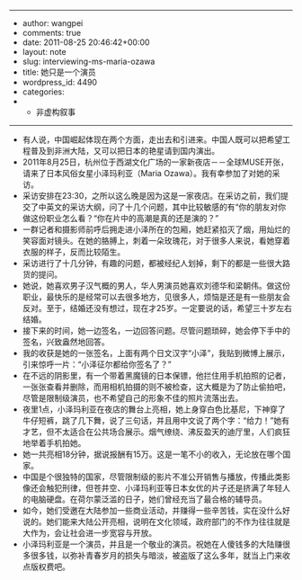 - ---
- author: wangpei
- comments: true
- date: 2011-08-25 20:46:42+00:00
- layout: note
- slug: interviewing-ms-maria-ozawa
- title: 她只是一个演员
- wordpress_id: 4490
- categories:
- - 非虚构叙事
- ---
- 有人说，中国崛起体现在两个方面，走出去和引进来。中国人既可以把希望工程普及到非洲大陆，又可以把日本的艳星请到国内演出。
- 2011年8月25日，杭州位于西湖文化广场的一家新夜店－－全球MUSE开张，请来了日本风俗女星小泽玛利亚（Maria Ozawa）。我有幸参加了对她的采访。
- 采访安排在23:30，之所以这么晚是因为这是一家夜店。在采访之前，我们提交了中英文的采访大纲，问了十几个问题，其中比较敏感的有“你的朋友对你做这份职业怎么看？“你在片中的高潮是真的还是演的？”
- 一群记者和摄影师前呼后拥走进小泽所在的包厢，她赶紧掐灭了烟，用灿烂的笑容面对镜头。在她的胳膊上，刺着一朵玫瑰花，对于很多人来说，看她穿着衣服的样子，反而比较陌生。
- 采访进行了十几分钟，有趣的问题，都被经纪人划掉，剩下的都是一些很大路货的提问。
- 她说，她喜欢男子汉气概的男人，华人男演员她喜欢刘德华和梁朝伟。做这份职业，最快乐的是经常可以去很多地方，见很多人，烦恼是还是有一些朋友会反对。至于，结婚还没有想过，现在才25岁。一定要说的话，希望三十岁左右结婚。
- 接下来的时间，她一边签名，一边回答问题。尽管问题琐碎，她会停下手中的签名，兴致盎然地回答。
- 我的收获是她的一张签名，上面有两个日文汉字“小泽”，我贴到微博上展示，引来惊呼一片：“小泽征尔都给你签名了？”
- 在不远的阴影里，有一个带着黑魔镜的日本保镖，他拦住用手机拍照的记者，一张张查看并删除，而用相机拍摄的则不被检查，这大概是为了防止偷拍吧，尽管是限制级演员，也不希望自己的形象不佳的照片流落出去。
- 夜里1点，小泽玛利亚在夜店的舞台上亮相，她上身穿白色比基尼，下神穿了牛仔短裤，跳了几下舞，说了三句话，并且用中文说了两个字：“给力！”她有才艺，但不太适合在公共场合展示。烟气缭绕、沸反盈天的迪厅里，人们疯狂地举着手机拍她。
- 她一共亮相18分钟，据说报酬有15万。这是一笔不小的收入，无论放在哪个国家。
- 中国是个很独特的国家，尽管限制级的影片不准公开销售与播放，传播此类影像还会触犯刑律，但苍井空、小泽玛利亚等日本女优的片子还是挤满了年轻人的电脑硬盘。在荷尔蒙泛滥的日子，她们曾经充当了最合格的辅导员。
- 如今，她们受邀在大陆参加一些商业活动，并赚得一些辛苦钱，实在没什么好说的。她们能来大陆公开亮相，说明在文化领域，政府部门的不作为往往就是大作为，会让社会进一步宽容与开放。
- 小泽玛利亚是一个演员，并且是一个敬业的演员。祝她在人傻钱多的大陆赚很多很多钱，以弥补青春岁月的损失与暗淡，被盗版了这么多年，就当上门来收点版权费吧。
